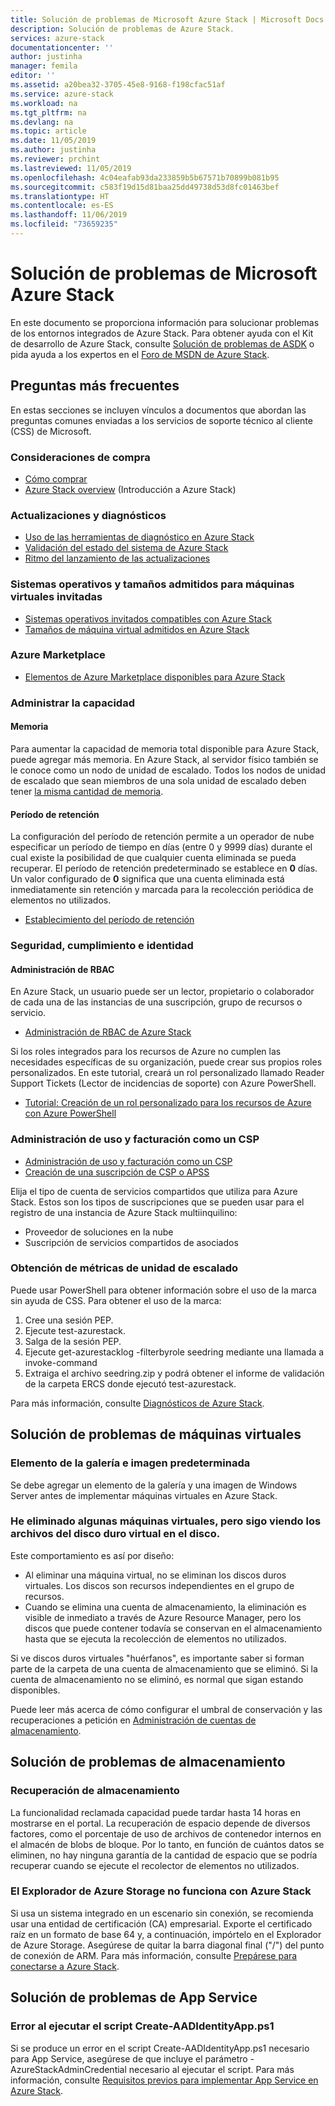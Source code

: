 ```yaml
---
title: Solución de problemas de Microsoft Azure Stack | Microsoft Docs
description: Solución de problemas de Azure Stack.
services: azure-stack
documentationcenter: ''
author: justinha
manager: femila
editor: ''
ms.assetid: a20bea32-3705-45e8-9168-f198cfac51af
ms.service: azure-stack
ms.workload: na
ms.tgt_pltfrm: na
ms.devlang: na
ms.topic: article
ms.date: 11/05/2019
ms.author: justinha
ms.reviewer: prchint
ms.lastreviewed: 11/05/2019
ms.openlocfilehash: 4c04eafab93da233859b5b67571b70899b081b95
ms.sourcegitcommit: c583f19d15d81baa25dd49738d53d8fc01463bef
ms.translationtype: HT
ms.contentlocale: es-ES
ms.lasthandoff: 11/06/2019
ms.locfileid: "73659235"
---
```

# <a name="microsoft-azure-stack-troubleshooting"></a>Solución de problemas de Microsoft Azure Stack

En este documento se proporciona información para solucionar problemas de los entornos integrados de Azure Stack. Para obtener ayuda con el Kit de desarrollo de Azure Stack, consulte [Solución de problemas de ASDK](../asdk/asdk-troubleshooting.md) o pida ayuda a los expertos en el [Foro de MSDN de Azure Stack](https://social.msdn.microsoft.com/Forums/azure/home?forum=azurestack). 

## <a name="frequently-asked-questions"></a>Preguntas más frecuentes

En estas secciones se incluyen vínculos a documentos que abordan las preguntas comunes enviadas a los servicios de soporte técnico al cliente (CSS) de Microsoft.

### <a name="purchase-considerations"></a>Consideraciones de compra

* [Cómo comprar](https://azure.microsoft.com/overview/azure-stack/how-to-buy/)
* [Azure Stack overview](azure-stack-overview.md) (Introducción a Azure Stack)

### <a name="updates-and-diagnostics"></a>Actualizaciones y diagnósticos

* [Uso de las herramientas de diagnóstico en Azure Stack](azure-stack-diagnostics.md)
* [Validación del estado del sistema de Azure Stack](azure-stack-diagnostic-test.md)
* [Ritmo del lanzamiento de las actualizaciones](azure-stack-servicing-policy.md#update-package-release-cadence)

### <a name="supported-operating-systems-and-sizes-for-guest-vms"></a>Sistemas operativos y tamaños admitidos para máquinas virtuales invitadas

* [Sistemas operativos invitados compatibles con Azure Stack](azure-stack-supported-os.md)
* [Tamaños de máquina virtual admitidos en Azure Stack](../user/azure-stack-vm-sizes.md)

### <a name="azure-marketplace"></a>Azure Marketplace

* [Elementos de Azure Marketplace disponibles para Azure Stack](azure-stack-marketplace-azure-items.md)

### <a name="manage-capacity"></a>Administrar la capacidad

#### <a name="memory"></a>Memoria

Para aumentar la capacidad de memoria total disponible para Azure Stack, puede agregar más memoria. En Azure Stack, al servidor físico también se le conoce como un nodo de unidad de escalado. Todos los nodos de unidad de escalado que sean miembros de una sola unidad de escalado deben tener [la misma cantidad de memoria](azure-stack-manage-storage-physical-memory-capacity.md).

#### <a name="retention-period"></a>Período de retención

La configuración del período de retención permite a un operador de nube especificar un período de tiempo en días (entre 0 y 9999 días) durante el cual existe la posibilidad de que cualquier cuenta eliminada se pueda recuperar. El período de retención predeterminado se establece en **0** días. Un valor configurado de **0** significa que una cuenta eliminada está inmediatamente sin retención y marcada para la recolección periódica de elementos no utilizados.

* [Establecimiento del período de retención](azure-stack-manage-storage-accounts.md#set-the-retention-period)

### <a name="security-compliance-and-identity"></a>Seguridad, cumplimiento e identidad  

#### <a name="manage-rbac"></a>Administración de RBAC

En Azure Stack, un usuario puede ser un lector, propietario o colaborador de cada una de las instancias de una suscripción, grupo de recursos o servicio.

* [Administración de RBAC de Azure Stack](azure-stack-manage-permissions.md)

Si los roles integrados para los recursos de Azure no cumplen las necesidades específicas de su organización, puede crear sus propios roles personalizados. En este tutorial, creará un rol personalizado llamado Reader Support Tickets (Lector de incidencias de soporte) con Azure PowerShell.

* [Tutorial: Creación de un rol personalizado para los recursos de Azure con Azure PowerShell](https://docs.microsoft.com/azure/role-based-access-control/tutorial-custom-role-powershell)

### <a name="manage-usage-and-billing-as-a-csp"></a>Administración de uso y facturación como un CSP

* [Administración de uso y facturación como un CSP](azure-stack-add-manage-billing-as-a-csp.md#create-a-csp-or-apss-subscription)
* [Creación de una suscripción de CSP o APSS](azure-stack-add-manage-billing-as-a-csp.md#create-a-csp-or-apss-subscription)

Elija el tipo de cuenta de servicios compartidos que utiliza para Azure Stack. Estos son los tipos de suscripciones que se pueden usar para el registro de una instancia de Azure Stack multiinquilino:

* Proveedor de soluciones en la nube
* Suscripción de servicios compartidos de asociados

### <a name="get-scale-unit-metrics"></a>Obtención de métricas de unidad de escalado

Puede usar PowerShell para obtener información sobre el uso de la marca sin ayuda de CSS. Para obtener el uso de la marca: 

1. Cree una sesión PEP.
2. Ejecute test-azurestack.
3. Salga de la sesión PEP.
4. Ejecute get-azurestacklog -filterbyrole seedring mediante una llamada a invoke-command
5. Extraiga el archivo seedring.zip y podrá obtener el informe de validación de la carpeta ERCS donde ejecutó test-azurestack.

Para más información, consulte [Diagnósticos de Azure Stack](azure-stack-configure-on-demand-diagnostic-log-collection.md#to-run-get-azurestacklog-on-azure-stack-integrated-systems).

## <a name="troubleshoot-virtual-machines"></a>Solución de problemas de máquinas virtuales
### <a name="default-image-and-gallery-item"></a>Elemento de la galería e imagen predeterminada
Se debe agregar un elemento de la galería y una imagen de Windows Server antes de implementar máquinas virtuales en Azure Stack.


### <a name="i-have-deleted-some-virtual-machines-but-still-see-the-vhd-files-on-disk"></a>He eliminado algunas máquinas virtuales, pero sigo viendo los archivos del disco duro virtual en el disco.
Este comportamiento es así por diseño:

* Al eliminar una máquina virtual, no se eliminan los discos duros virtuales. Los discos son recursos independientes en el grupo de recursos.
* Cuando se elimina una cuenta de almacenamiento, la eliminación es visible de inmediato a través de Azure Resource Manager, pero los discos que puede contener todavía se conservan en el almacenamiento hasta que se ejecuta la recolección de elementos no utilizados.

Si ve discos duros virtuales "huérfanos", es importante saber si forman parte de la carpeta de una cuenta de almacenamiento que se eliminó. Si la cuenta de almacenamiento no se eliminó, es normal que sigan estando disponibles.

Puede leer más acerca de cómo configurar el umbral de conservación y las recuperaciones a petición en [Administración de cuentas de almacenamiento](azure-stack-manage-storage-accounts.md).

## <a name="troubleshoot-storage"></a>Solución de problemas de almacenamiento
### <a name="storage-reclamation"></a>Recuperación de almacenamiento
La funcionalidad reclamada capacidad puede tardar hasta 14 horas en mostrarse en el portal. La recuperación de espacio depende de diversos factores, como el porcentaje de uso de archivos de contenedor internos en el almacén de blobs de bloque. Por lo tanto, en función de cuántos datos se eliminen, no hay ninguna garantía de la cantidad de espacio que se podría recuperar cuando se ejecute el recolector de elementos no utilizados.

### <a name="azure-storage-explorer-not-working-with-azure-stack"></a>El Explorador de Azure Storage no funciona con Azure Stack 
 
Si usa un sistema integrado en un escenario sin conexión, se recomienda usar una entidad de certificación (CA) empresarial. Exporte el certificado raíz en un formato de base 64 y, a continuación, impórtelo en el Explorador de Azure Storage. Asegúrese de quitar la barra diagonal final ("/") del punto de conexión de ARM. Para más información, consulte [Prepárese para conectarse a Azure Stack](https://docs.microsoft.com/azure-stack/user/azure-stack-storage-connect-se#prepare-for-connecting-to-azure-stack).
 

## <a name="troubleshooting-app-service"></a>Solución de problemas de App Service
### <a name="create-aadidentityappps1-script-fails"></a>Error al ejecutar el script Create-AADIdentityApp.ps1

Si se produce un error en el script Create-AADIdentityApp.ps1 necesario para App Service, asegúrese de que incluye el parámetro -AzureStackAdminCredential necesario al ejecutar el script. Para más información, consulte [Requisitos previos para implementar App Service en Azure Stack](azure-stack-app-service-before-you-get-started.md#create-an-azure-active-directory-app).

